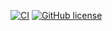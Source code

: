 [![CI](https://github.com/k2bd/pixii/actions/workflows/ci.yml/badge.svg)](https://github.com/k2bd/pixii/actions/workflows/ci.yml) [![GitHub license](https://img.shields.io/github/license/k2bd/pixii)](https://github.com/k2bd/pixii/blob/main/LICENSE)

